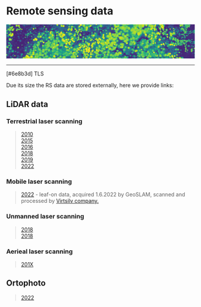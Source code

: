 # Remote sensing data


![](https://raw.githubusercontent.com/VUKOZ-OEL/bluecat-data-pool/main/docs/chm.png)

*******  

[#6e8b3d] TLS

Due its size the RS data are stored externally, here we provide links:


## LiDAR data  
### Terrestrial laser scanning  

> [2010]()  
> [2015]()  
> [2016]()   
> [2018]()  
> [2019]()  
> [2022]()  

### Mobile laser scanning
> [2022]() - leaf-on data, acquired 1.6.2022 by GeoSLAM, scanned and processed by [Virtsilv company.](https://virtsilv.com/)

### Unmanned laser scanning  

> [2018]()  
> [2018]()   

### Aerieal laser scanning  

> [201X]()

## Ortophoto  
> [2022]()